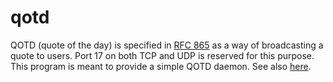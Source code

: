 # qotd
QOTD (quote of the day) is specified in [RFC 865](https://tools.ietf.org/html/rfc865) as a way of broadcasting a quote to users. Port 17 on both TCP and UDP is reserved for this purpose. This program is meant to provide a simple QOTD daemon. See also [here](https://en.wikipedia.org/wiki/QOTD).


